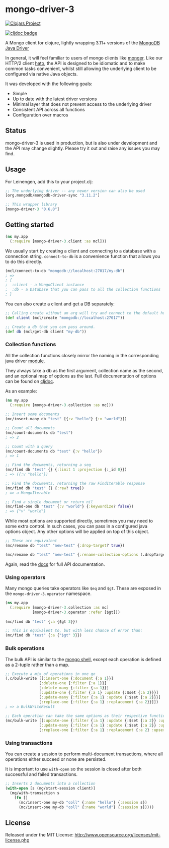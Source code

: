 # mongo-driver-3

[![Clojars Project](https://img.shields.io/clojars/v/mongo-driver-3.svg)](https://clojars.org/mongo-driver-3)

[![cljdoc badge](https://cljdoc.org/badge/mongo-driver-3/mongo-driver-3)](https://cljdoc.org/d/mongo-driver-3/mongo-driver-3/CURRENT)


A Mongo client for clojure, lightly wrapping 3.11+ versions of the [MongoDB Java Driver](https://mongodb.github.io/mongo-java-driver/)

In general, it will feel familiar to users of mongo clients like [monger](https://github.com/michaelklishin/monger).
Like our HTTP/2 client [hato](https://github.com/gnarroway/hato), the API is designed to be idiomatic and to make common 
tasks convenient, whilst still allowing the underlying client to be configured via native Java objects.

It was developed with the following goals:

- Simple
- Up to date with the latest driver versions
- Minimal layer that does not prevent access to the underlying driver
- Consistent API across all functions
- Configuration over macros



## Status

mongo-driver-3 is used in production, but is also under development and the API may change slightly.
Please try it out and raise any issues you may find.

## Usage

For Leinengen, add this to your project.clj:

```clojure
;; The underlying driver -- any newer version can also be used
[org.mongodb/mongodb-driver-sync "3.11.2"]

;; This wrapper library
[mongo-driver-3 "0.6.0"]
```

## Getting started

```clojure
(ns my.app
  (:require [mongo-driver-3.client :as mcl]))
```

We usually start by creating a client and connecting to a database with a connection string.
`connect-to-db` is a convenience function that allows you to do this directly.

```clojure
(mcl/connect-to-db "mongodb://localhost:27017/my-db")
; =>
; {
;  :client - a MongoClient instance
;  :db - a Database that you can pass to all the collection functions
; } 
```

You can also create a client and get a DB separately:

```clojure 
;; Calling create without an arg will try and connect to the default host/port.
(def client (mcl/create "mongodb://localhost:27017")) 

;; Create a db that you can pass around.
(def db (mcl/get-db client "my-db"))
```

### Collection functions

All the collection functions closely mirror the naming in the corresponding java driver 
[module](https://mongodb.github.io/mongo-java-driver/3.11/javadoc/com/mongodb/client/MongoCollection.html).

They always take a db as the first argument, collection name as the second,
and an optional map of options as the last. Full documentation of options can be found on 
[cljdoc](https://cljdoc.org/d/mongo-driver-3/mongo-driver-3/CURRENT/api/mongo-driver-3.collection).

As an example:

```clojure 
(ns my.app
  (:require [mongo-driver-3.collection :as mc]))
  
;; Insert some documents
(mc/insert-many db "test" [{:v "hello"} {:v "world"}])

;; Count all documents
(mc/count-documents db "test")
; => 2

;; Count with a query
(mc/count-documents db "test" {:v "hello"})
; => 1

;; Find the documents, returning a seq
(mc/find db "test" {} {:limit 1 :projection {:_id 0}})
; => ({:v "hello"})

;; Find the documents, returning the raw FindIterable response
(mc/find db "test" {} {:raw? true})
; => a MongoIterable

;; Find a single document or return nil
(mc/find-one db "test" {:v "world"} {:keywordize? false})
; => {"v" "world"}
```

While most options are supported directly, sometimes you may need to some extra control.
In such cases, you can pass in a configured java options object. Any other
options will be applied on top of this object.

```clojure 
;; These are equivalent
(mc/rename db "test" "new-test" {:drop-target? true})

(mc/rename db "test" "new-test" {:rename-collection-options (.dropTarget (RenameCollectionOptions.) true)})
```

Again, read the [docs](https://cljdoc.org/d/mongo-driver-3/mongo-driver-3/CURRENT/api/mongo-driver-3.collection)
for full API documentation.

### Using operators

Many mongo queries take operators like `$eq` and `$gt`. These are exposed in the `mongo-driver-3.operator` namespace.

```clojure
(ns my.app
  (:require [mongo-driver-3.collection :as mc]
            [mongo-driver-3.operator :refer [$gt]))
  
(mc/find db "test" {:a {$gt 3}})

;; This is equivalent to, but with less chance of error than:
(mc/find db "test" {:a {"$gt" 3}})
```

### Bulk operations

The bulk API is similar to the [mongo shell](https://docs.mongodb.com/manual/reference/method/db.collection.bulkWrite/),
except each operation is defined as a 2-tuple rather than a map.

```clojure
;; Execute a mix of operations in one go
(,c/bulk-write [[:insert-one {:document {:a 1}}]
               [:delete-one {:filter {:a 1}}]
               [:delete-many {:filter {:a 1}}]
               [:update-one {:filter {:a 1} :update {:$set {:a 2}}}]
               [:update-many {:filter {:a 1} :update {:$set {:a 2}}}]
               [:replace-one {:filter {:a 1} :replacement {:a 2}}]])
; => a BulkWriteResult
             
;; Each operation can take the same options as their respective functions
(mc/bulk-write [[:update-one {:filter {:a 1} :update {:$set {:a 2}} :upsert? true}]
               [:update-many {:filter {:a 1} :update {:$set {:a 2}} :upsert? true}]
               [:replace-one {:filter {:a 1} :replacement {:a 2} :upsert? true}]])
```

### Using transactions

You can create a session to perform multi-document transactions, where all operations either
succeed or none are persisted. 

It is important to
use `with-open` so the session is closed after both successful and failed transactions.

```clojure
;; Inserts 2 documents into a collection
(with-open [s (mg/start-session client)]
  (mg/with-transaction s
    (fn []
      (mc/insert-one my-db "coll" {:name "hello"} {:session s})
      (mc/insert-one my-db "coll" {:name "world"} {:session s}))))
```

## License

Released under the MIT License: http://www.opensource.org/licenses/mit-license.php
